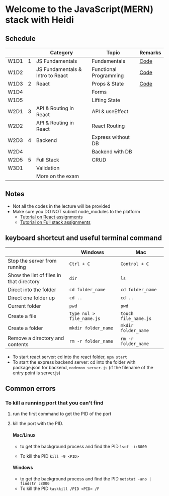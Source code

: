 # Welcome to the JavaScript(MERN) stack with Heidi

## Schedule 
<table>
    <thead>
        <th></th>
        <th></th>
        <th> Category </th>
        <th> Topic </th>
        <th> Remarks</th>
    </thead>
    <tbody>
    <tr>
        <td>W1D1 </td>
        <td>1</td>
        <td>JS Fundamentals</td>
        <td>Fundamentals </td>
        <td><a href="./js1_fundamentals/js1_fundamental.js">Code</a></td>
    </tr>
    <tr>
        <td>W1D2 </td>
        <td></td>
        <td>JS Fundamentals & Intro to React</td>
        <td>Functional Programming</td>
        <td><a href="./js1_fundamentals/js2_functional.js">Code</a></td>
    <tr>
        <td>W1D3 </td>
        <td>2</td>
        <td>React</td>
        <td>Props & State</td>
       <td><a href="./js2_react/react1-props-state-demo/">Code</a></td>
    </tr>
        <tr>
        <td>W1D4 </td>
        <td></td>
        <td></td>
        <td>Forms</td>
        <td>
        </td>
    </tr>
    <tr>
        <td>W1D5 </td>
        <td></td>
        <td></td>
        <td>Lifting State</td>
        <td></td>
    </tr>
    <tr>
        <td>W2D1 </td>
        <td>3</td>
        <td>API & Routing in React</td>
        <td>API & useEffect</td>
        <td></td>
    </tr>
    <tr>
        <td>W2D2 </td>
        <td></td>
        <td> API & Routing in React </td>
        <td>React Routing</td>
        <td></td>
    </tr>
    <tr>
        <td>W2D3 </td>
        <td>4</td>
        <td>Backend</td>
        <td>Express without DB</td>
        <td></td>    
        </tr>
    <tr>
        <td> W2D4 </td>
        <td></td>
        <td></td>
        <td>Backend with DB</td>
        <td></td>
    </tr>
    <tr>
        <td> W2D5 </td>
        <td>5</td>
        <td>Full Stack</td>
        <td>CRUD</td>
        <td></td>
    </tr>
    <tr>
        <td> W3D1 </td>
        <td></td>
        <td>Validation</td>
        <td></td>
        <td> </td>
    </tr>
    <tr>
        <td> </td>
        <td></td>
        <td>More on the exam</td>
        <td> </td>
        <td> </td>
    </tr>
    </tbody>
</table>

## Notes
- Not all the codes in the lecture will be provided
- Make sure you DO NOT submit node_modules to the platform
  - [Tutorial on React assignments](https://youtu.be/KD6Y6G6-Qs0)
  - [Tutorial on Full stack assignments](https://youtu.be/AOTyqFp3EDI)

## keyboard shortcut and useful terminal command
|                             | Windows           | Mac          |
|-----------------------------| ------------------|-------------|
|Stop the server from running | ```Ctrl + C```    | ```Control + C``` |
|Show the list of files in that directory       | ```dir```         | ```ls``` |
|Direct into the folder       | ```cd folder_name```| ```cd folder_name``` |
|Direct one folder up         | ``` cd .. ``` | ``` cd .. ``` | 
|Current folder               | ```pwd```|  ```pwd``` |
|Create a file                | ``` type nul > file_name.js ``` | ```touch file_name.js ``` |
|Create a folder              | ``` mkdir folder_name ``` | ```mkdir folder_name``` |
|Remove a directory and contents |  ```rm -r folder_name``` | ```rm -r folder_name``` |



- To start react server: cd into the react folder, ```npm start```
- To start the express backend server: cd into the folder with package.json for backend, ```nodemon server.js``` (if the filename of the entry point is server.js)

## Common errors

### To kill a running port that you can't find
1. run the first command to get the PID of the port
2. kill the port with the PID. 

    #### **Mac/Linux**
    - to get the background process and find the PID
    ```lsof -i:8000 ```

    - To kill the PID
    ```kill -9 <PID> ```

    #### **Windows**
    - to get the background process and find the PID
    ```netstat -ano | findstr :8000```
    - To kill the PID
    ```taskkill /PID <PID> /F ```
